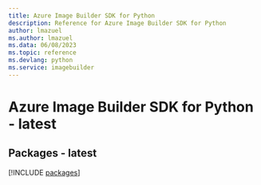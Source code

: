 ```yaml
---
title: Azure Image Builder SDK for Python
description: Reference for Azure Image Builder SDK for Python
author: lmazuel
ms.author: lmazuel
ms.data: 06/08/2023
ms.topic: reference
ms.devlang: python
ms.service: imagebuilder
---
```

# Azure Image Builder SDK for Python - latest
## Packages - latest
[!INCLUDE [packages](image-builder-index.md)]